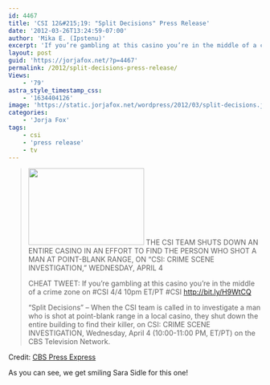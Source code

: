 ```yaml
---
id: 4467
title: 'CSI 12&#215;19: "Split Decisions" Press Release'
date: '2012-03-26T13:24:59-07:00'
author: 'Mika E. (Ipstenu)'
excerpt: 'If you’re gambling at this casino you’re in the middle of a crime zone on #CSI 4/4 10pm ET/PT'
layout: post
guid: 'https://jorjafox.net/?p=4467'
permalink: /2012/split-decisions-press-release/
Views:
    - '79'
astra_style_timestamp_css:
    - '1634404126'
image: 'https://static.jorjafox.net/wordpress/2012/03/split-decisions.jpg'
categories:
    - 'Jorja Fox'
tags:
    - csi
    - 'press release'
    - tv
---
```


<blockquote><img class="alignleft size-medium wp-image-4468" title="split decisions" src="//static.jorjafox.net/wordpress/2012/03/split-decisions-230x153.jpg" alt="" width="230" height="153" /> THE CSI TEAM SHUTS DOWN AN ENTIRE CASINO IN AN EFFORT TO FIND THE PERSON WHO SHOT A MAN AT POINT-BLANK RANGE, ON “CSI: CRIME SCENE INVESTIGATION,” WEDNESDAY, APRIL 4

CHEAT TWEET: If you’re gambling at this casino you’re in the middle of a crime zone on #CSI 4/4 10pm ET/PT #CSI http://bit.ly/H9WtCQ

“Split Decisions” – When the CSI team is called in to investigate a man who is shot at point-blank range in a local casino, they shut down the entire building to find their killer, on CSI: CRIME SCENE INVESTIGATION, Wednesday, April 4 (10:00-11:00 PM, ET/PT) on the CBS Television Network.</blockquote>
Credit: <a href="http://www.cbspressexpress.com/cbs-entertainment/shows/csi-crime-scene-investigation/releases/view?id=31154">CBS Press Express</a>

As you can see, we get smiling Sara Sidle for this one!
